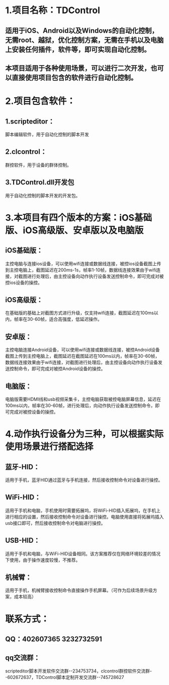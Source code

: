 # 1.项目名称：TDControl
## 适用于iOS、Android以及Windows的自动化控制，无需root、越狱，优化控制方案，无需在手机以及电脑上安装任何插件，软件等，即可实现自动化控制。
## 本项目适用于各种使用场景，可以进行二次开发，也可以直接使用项目包含的软件进行自动化控制。
# 2.项目包含软件：
## 1.scripteditor：
脚本编辑软件，用于自动化控制的脚本开发
## 2.clcontrol：
群控软件，用于设备的群体控制。
## 3.TDControl.dll开发包
用于自动化控制的脚本开发的开发包。

# 3.本项目有四个版本的方案：iOS基础版、iOS高级版、安卓版以及电脑版
## iOS基础版：
主控电脑与连接ios设备，可以使用wifi连接或数据线连接，被控ios设备截图上传到主控电脑上，截图延迟在200ms-1s，帧率1-10帧，数据线连接效果由于wifi连接，对截图进行处理后，由主控设备向动作执行设备发送控制命令，即可完成对被控ios设备的操控。
## iOS高级版：
在基础版的基础上对截图方式进行升级，仅支持wifi连接，截图延迟在100ms以内，帧率在30-60帧，适合高强度，低延迟操作。
## 安卓版：  
主控电脑连接Android设备，可以使用wifi连接或数据线连接，被控Android设备截图上传到主控电脑上，截图延迟在截图延迟在100ms以内，帧率在30-60帧，数据线连接效果由于wifi连接，对截图进行处理后，由主控设备向动作执行设备发送控制命令，即可完成对被控Android设备的操控。
## 电脑版：
电脑版需要HDMI线和usb视频采集卡，主控电脑获取被控电脑屏幕信息，延迟在100ms以内，帧率在30-60帧，进行处理后，向动作执行设备发送控制命令，即可完成对被控设备的操控。

# 4.动作执行设备分为三种，可以根据实际使用场景进行搭配选择
## 蓝牙-HID：
适用于手机，蓝牙HID通过蓝牙与手机连接，然后接收控制命令对设备进行操控。	
## WiFi-HID：
适用于手机和电脑，手机使用时需要拓展坞，将WiFi-HID插入拓展坞，在手机上进行相应的设置，然后接收控制命令对设备进行操控。电脑使用直接将拓展坞插入usb接口即可，然后接收控制命令对电脑进行操控。
## USB-HID：
适用于手机和电脑，与WiFi-HID设备相同。该方案推荐仅在网络环境较差的情况下使用，由于操作速度较慢，不推荐。
## 机械臂：
适用于手机，机械臂接收控制命令直接操作手机屏幕。（可作为后续场景升级方案，成本较高）

# 联系方式：
## QQ：402607365 3232732591 
## qq交流群：
scripteditor脚本开发软件交流群--234753734，clcontrol群控软件交流群--602672637，TDControl脚本定制开发交流群--745728627

